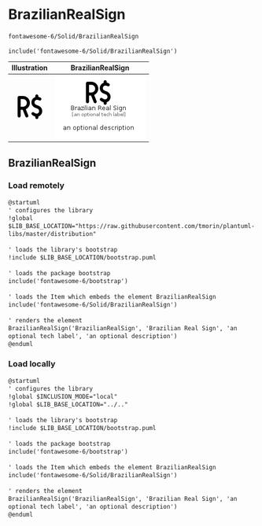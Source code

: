 # BrazilianRealSign


```text
fontawesome-6/Solid/BrazilianRealSign
```

```text
include('fontawesome-6/Solid/BrazilianRealSign')
```



| Illustration | BrazilianRealSign |
| :---: | :---: |
| ![illustration for Illustration](../../fontawesome-6/Solid/BrazilianRealSign.png) | ![illustration for BrazilianRealSign](../../fontawesome-6/Solid/BrazilianRealSign.Local.png) |




## BrazilianRealSign

### Load remotely
```plantuml
@startuml
' configures the library
!global $LIB_BASE_LOCATION="https://raw.githubusercontent.com/tmorin/plantuml-libs/master/distribution"

' loads the library's bootstrap
!include $LIB_BASE_LOCATION/bootstrap.puml

' loads the package bootstrap
include('fontawesome-6/bootstrap')

' loads the Item which embeds the element BrazilianRealSign
include('fontawesome-6/Solid/BrazilianRealSign')

' renders the element
BrazilianRealSign('BrazilianRealSign', 'Brazilian Real Sign', 'an optional tech label', 'an optional description')
@enduml
```

### Load locally
```plantuml
@startuml
' configures the library
!global $INCLUSION_MODE="local"
!global $LIB_BASE_LOCATION="../.."

' loads the library's bootstrap
!include $LIB_BASE_LOCATION/bootstrap.puml

' loads the package bootstrap
include('fontawesome-6/bootstrap')

' loads the Item which embeds the element BrazilianRealSign
include('fontawesome-6/Solid/BrazilianRealSign')

' renders the element
BrazilianRealSign('BrazilianRealSign', 'Brazilian Real Sign', 'an optional tech label', 'an optional description')
@enduml
```

